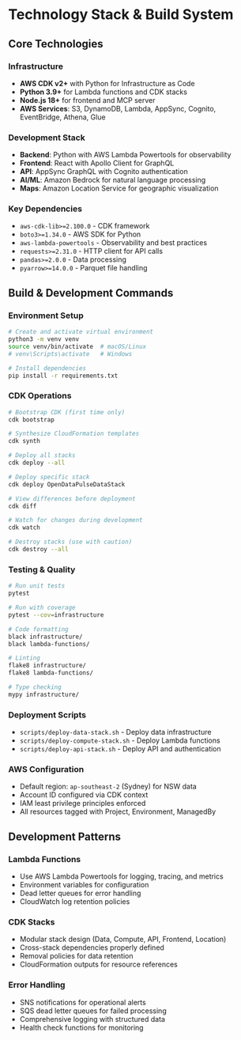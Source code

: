 # Technology Stack & Build System

## Core Technologies

### Infrastructure
- **AWS CDK v2+** with Python for Infrastructure as Code
- **Python 3.9+** for Lambda functions and CDK stacks
- **Node.js 18+** for frontend and MCP server
- **AWS Services**: S3, DynamoDB, Lambda, AppSync, Cognito, EventBridge, Athena, Glue

### Development Stack
- **Backend**: Python with AWS Lambda Powertools for observability
- **Frontend**: React with Apollo Client for GraphQL
- **API**: AppSync GraphQL with Cognito authentication
- **AI/ML**: Amazon Bedrock for natural language processing
- **Maps**: Amazon Location Service for geographic visualization

### Key Dependencies
- `aws-cdk-lib>=2.100.0` - CDK framework
- `boto3>=1.34.0` - AWS SDK for Python
- `aws-lambda-powertools` - Observability and best practices
- `requests>=2.31.0` - HTTP client for API calls
- `pandas>=2.0.0` - Data processing
- `pyarrow>=14.0.0` - Parquet file handling

## Build & Development Commands

### Environment Setup
```bash
# Create and activate virtual environment
python3 -m venv venv
source venv/bin/activate  # macOS/Linux
# venv\Scripts\activate   # Windows

# Install dependencies
pip install -r requirements.txt
```

### CDK Operations
```bash
# Bootstrap CDK (first time only)
cdk bootstrap

# Synthesize CloudFormation templates
cdk synth

# Deploy all stacks
cdk deploy --all

# Deploy specific stack
cdk deploy OpenDataPulseDataStack

# View differences before deployment
cdk diff

# Watch for changes during development
cdk watch

# Destroy stacks (use with caution)
cdk destroy --all
```

### Testing & Quality
```bash
# Run unit tests
pytest

# Run with coverage
pytest --cov=infrastructure

# Code formatting
black infrastructure/
black lambda-functions/

# Linting
flake8 infrastructure/
flake8 lambda-functions/

# Type checking
mypy infrastructure/
```

### Deployment Scripts
- `scripts/deploy-data-stack.sh` - Deploy data infrastructure
- `scripts/deploy-compute-stack.sh` - Deploy Lambda functions
- `scripts/deploy-api-stack.sh` - Deploy API and authentication

### AWS Configuration
- Default region: `ap-southeast-2` (Sydney) for NSW data
- Account ID configured via CDK context
- IAM least privilege principles enforced
- All resources tagged with Project, Environment, ManagedBy

## Development Patterns

### Lambda Functions
- Use AWS Lambda Powertools for logging, tracing, and metrics
- Environment variables for configuration
- Dead letter queues for error handling
- CloudWatch log retention policies

### CDK Stacks
- Modular stack design (Data, Compute, API, Frontend, Location)
- Cross-stack dependencies properly defined
- Removal policies for data retention
- CloudFormation outputs for resource references

### Error Handling
- SNS notifications for operational alerts
- SQS dead letter queues for failed processing
- Comprehensive logging with structured data
- Health check functions for monitoring